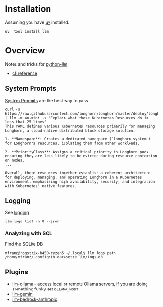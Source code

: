 # Installation 
Assuming you have [uv](https://docs.astral.sh/uv/) installed. 

```
uv  tool install llm
```

# Overview
Notes and tricks for [python-llm](https://llm.datasette.io/en/stable/)

- [cli reference](https://llm.datasette.io/en/stable/help.html)

## System Prompts

[System Prompts](https://llm.datasette.io/en/stable/usage.html#system-prompts) are the best way to pass 

```
curl -s https://raw.githubusercontent.com/longhorn/longhorn/master/deploy/longhorn.yaml | llm -m 4o-mini -s "Explain what these Kubernetes Resources do in less that 25 lines"
This YAML defines various Kubernetes resources primarily for managing Longhorn, a cloud-native distributed block storage solution.

1. **Namespace**: Creates a dedicated namespace (`longhorn-system`) for Longhorn's resources, isolating them from other workloads.

2. **PriorityClass**: Assigns a critical priority to Longhorn pods, ensuring they are less likely to be evicted during resource contention on nodes.
...

Overall, these resources together establish a coherent architecture for deploying, managing, and operating Longhorn in a Kubernetes environment, emphasizing high availability, security, and integration with Kubernetes' native features.
```

## Logging

See [logging](https://llm.datasette.io/en/stable/logging.html)

`llm logs list -n 0 --json`

### Analyzing with SQL 
Find the SQLite DB 

```
mfranz@rogstrix-b450-ryzen5:~/.local$ llm logs path
/home/mfranz/.config/io.datasette.llm/logs.db
```

## Plugins
- [llm-ollama](https://github.com/taketwo/llm-ollama) - access local or remote Ollama servers, if you are doing something funky set `OLLAMA_HOST`
- [llm-gemini](https://pypi.org/project/llm-gemini/)
- [llm-bedrock-anthropic](https://github.com/sblakey/llm-bedrock-anthropic)
